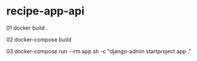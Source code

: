 # recipe-app-api

01 
docker build .

02 
docker-compose build

03
docker-compose run --rm app sh -c "django-admin startproject app ."
